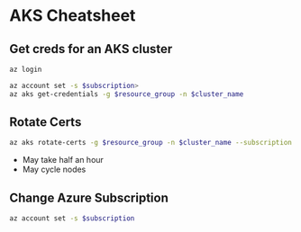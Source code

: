 # AKS Cheatsheet

## Get creds for an AKS cluster

``` bash
az login

az account set -s $subscription>
az aks get-credentials -g $resource_group -n $cluster_name
```

## Rotate Certs

``` bash
az aks rotate-certs -g $resource_group -n $cluster_name --subscription $subscription
```

* May take half an hour
* May cycle nodes

## Change Azure Subscription

``` bash
az account set -s $subscription
```
